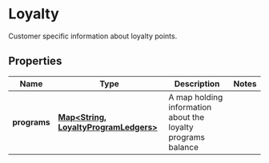 

# Loyalty

Customer specific information about loyalty points.
## Properties

Name | Type | Description | Notes
------------ | ------------- | ------------- | -------------
**programs** | [**Map&lt;String, LoyaltyProgramLedgers&gt;**](LoyaltyProgramLedgers.md) | A map holding information about the loyalty programs balance | 



